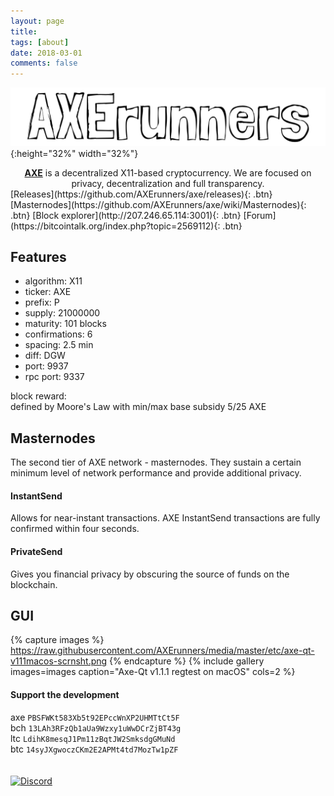 ```yaml
---
layout: page
title: 
tags: [about]
date: 2018-03-01
comments: false
---
```

![axerunnerslogo](https://raw.githubusercontent.com/AXErunners/media/master/axerunners-blk.png){:height="32%" width="32%"}
<center><a href="https://github.com/AXErunners/axe"><b>AXE</b></a> is a decentralized X11-based cryptocurrency. We are focused on privacy, decentralization and full transparency.</center>
[Releases](https://github.com/AXErunners/axe/releases){: .btn}
[Masternodes](https://github.com/AXErunners/axe/wiki/Masternodes){: .btn}
[Block explorer](http://207.246.65.114:3001){: .btn}
[Forum](https://bitcointalk.org/index.php?topic=2569112){: .btn}

## Features
* algorithm: X11
* ticker: AXE
* prefix: P
* supply: 21000000
* maturity: 101 blocks
* confirmations: 6
* spacing: 2.5 min
* diff: DGW
* port: 9937
* rpc port: 9337

block reward:<br />
defined by Moore's Law with min/max base subsidy 5/25 AXE

## Masternodes

The second tier of AXE network - masternodes. They sustain a certain minimum level of network performance and provide additional privacy.

#### InstantSend
Allows for near-instant transactions. AXE InstantSend transactions are fully confirmed within four seconds.

#### PrivateSend
Gives you financial privacy by obscuring the source of funds on the blockchain.

## GUI

{% capture images %}
    https://raw.githubusercontent.com/AXErunners/media/master/etc/axe-qt-v111macos-scrnsht.png
{% endcapture %}
{% include gallery images=images caption="Axe-Qt v1.1.1 regtest on macOS" cols=2 %}

#### Support the development
axe `PBSFWKt583Xb5t92EPccWnXP2UHMTtCt5F`<br />
bch `13LAh3RFzQb1aUa9Wzxy1uWwDCrZjBT43g`<br />
ltc `LdihK8mesqJ1Pm11zBqtJW2SmksdgGMuNd`<br />
btc `14syJXgwoczCKm2E2APMt4td7MozTw1pZF`<br />
<br />
<br />
[![Discord](https://hook.io/geo1088/discord-badge/390063890438029322/JkasDjQ)](https://discord.gg/RKE5PD9)
